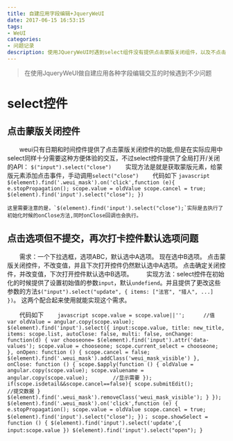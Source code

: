 ```yaml
---
title: 自建应用字段编辑+JqueryWeUI
date: 2017-06-15 16:53:15
tags:
- WeUI
categories:
- 问题记录
description: 使用JQueryWeUI时遇到select组件没有提供点击蒙版关闭组件，以及不点击确定关闭控件后再次打开控件默认值的问题
---
```

> 在使用JqueryWeUI做自建应用各种字段编辑交互的时候遇到不少问题

# select控件
## 点击蒙版关闭控件
　　weui只有日期和时间控件提供了点击蒙版关闭控件的功能,但是在实际应用中select同样十分需要这种方便体验的交互，不过select控件提供了全局打开/关闭的API：
`$("input").select("close")`
　　实现方法是就是获取蒙版元素，给蒙版元素添加点击事件，手动调用`select("close")`
　　代码如下
    ```javascript
	$(element).find('.weui_mask').on('click',function (e){
	    e.stopPropagation();
	    scope.value = oldValue
	    scope.cancel = true;
	    $(element).find('input').select("close");
    })
    ```

    这里需要注意的是，`$(element).find('input').select("close");`实际是去执行了初始化时候的onClose方法,同时onClose回调也会执行。
## 点击选项但不提交，再次打卡控件默认选项问题
　　需求：一个下拉选框，选项ABC，默认选中A选项。
现在选中B选项。
点击蒙版关闭控件，不改变值，并且下次打开控件仍然默认选中A选项。
点击确定关闭控件，并改变值，下次打开控件默认选中B选项。
　　实现方法：select控件在初始化的时候提供了设置初始值的参数`input`，默认`undefiend`。并且提供了更改这些参数的方法`$("input").select("update", { items: ["法官", "猎人", ...] })`。
这两个配合起来使用就能实现这个需求。

　　代码如下
　　```javascript
	scope.value = scope.value||'';		//值
    var oldValue = angular.copy(scope.value);
    $(element).find('input').select({
        input:scope.value,
        title: new_title,
        items: scope.list,
        autoClose: false,
        multi: false,
        onChange: function(d) {
            var chooseone= $(element).find('input').attr('data-values');
            scope.value = chooseone;
            scope.current_select = chooseone;
        },
        onOpen: function () {
            scope.cancel = false;
            $(element).find('.weui_mask').addClass('weui_mask_visible')
        },
        onClose: function () {
            scope.$apply(function () {
                oldValue = angular.copy(scope.value);
                scope.valuename = angular.copy(scope.value);		//显示需要
            });
            if(scope.isdetail&&scope.cancel==false){
                scope.submitEdit();			//提交数据
            }
            $(element).find('.weui_mask').removeClass('weui_mask_visible');
        }
    });
    $(element).find('.weui_mask').on('click',function (e) {
        e.stopPropagation();
        scope.value = oldValue
        scope.cancel = true;
        $(element).find('input').select("close");
    })；
    scope.showSelect = function () {
        $(element).find('input').select('update',{
            input:scope.value
        })
		$(element).find('input').select("open");
    }
　　```